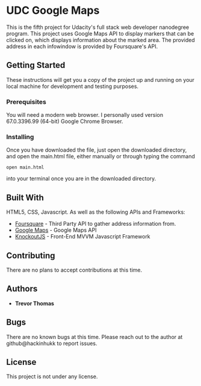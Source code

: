 # UDC Google Maps

This is the fifth project for Udacity's full stack web developer nanodegree program.  This project uses Google Maps API to display markers that can be clicked on, which displays information about the marked area.  The provided address in each infowindow is provided by Foursquare's API.  



## Getting Started
These instructions will get you a copy of the project up and running on your local machine for development and testing purposes.

### Prerequisites

You will need a modern web browser.  I personally used version 67.0.3396.99 (64-bit) Google Chrome Browser.

### Installing

Once you have downloaded the file, just open the downloaded directory, and open the main.html file, either manually or through typing the command
```
open main.html
```
into your terminal once you are in the downloaded directory.



## Built With
HTML5, CSS, Javascript.  As well as the following APIs and Frameworks:

* [Foursquare](https://developer.foursquare.com/) - Third Party API to gather address information from.
* [Google Maps](https://developers.google.com/maps/documentation/javascript/tutorial) - Google Maps API
* [KnockoutJS](http://knockoutjs.com/) - Front-End MVVM Javascript  Framework

## Contributing

There are no plans to accept contributions at this time.

## Authors

* **Trevor Thomas**


## Bugs

There are no known bugs at this time.  Please reach out to the author at github@hackinhukk to report issues.

## License

This project is not under any license.
